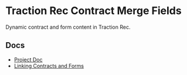 # Traction Rec Contract Merge Fields

Dynamic contract and form content in Traction Rec.

## Docs

- [Project Doc](https://quip.com/Pp2NAJeqEoqm/Traction-Rec-Contract-Merge-Fields)
- [Linking Contracts and Forms](https://success.tractionrec.com/s/article/Linking)
